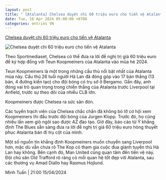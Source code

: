```yaml
---
layout: post
title: " [Atalanta] Chelsea duyệt chi 60 triệu euro cho tiền vệ Atalanta"
date: Tue, 16 Apr 2024 05:00:00 +0700
categories: entries VN
---
```

[Chelsea duyệt chi 60 triệu euro cho tiền vệ Atalanta](https://www.tinthethao.com.vn/chelsea-duyet-chi-60-trieu-euro-cho-tien-ve-atalanta-d756325.html)

![Chelsea duyệt chi 60 triệu euro cho tiền vệ Atalanta](https://media.tinthethao.com.vn/resize/534x280/files/bongda/2024/04/15/chelsea-duyet-chi-60-trieu-euro-cho-tien-ve-atalanta-213024jpg.jpg)

Theo Sportmediaset, Chelsea có thể đưa ra lời đề nghị trị giá 60 triệu euro để ký hợp đồng với Teun Koopmeiners của Atalanta vào mùa hè 2024.

Teun Koopmeiners là một trong những cầu thủ nổi bật nhất của Atalanta mùa này. Cầu thủ 26 tuổi người Hà Lan đã đóng góp vào 17 bàn thắng (13 bàn, 4 đường kiến tạo) cho đội bóng có trụ sở ở Bergamo. Gần đây, anh đóng vai trò quan trọng trong chiến thắng của Atalanta trước Liverpool tại Anfield, trước sự theo dõi của nhiều CLB lớn.

Koopmeiners được Chelsea ra sức săn đón.

Các tuyển trạch viên của Chelsea chắc chắn đã không bỏ lỡ cơ hội xem Koopmeiners thi đấu trước đội bóng của Jurgen Klopp. Trước đó, họ cũng nhiều lần xem giò ngôi sao được AZ đào tạo. Giờ đây, báo cáo từ Ý khẳng định The Blues sẵn sàng đưa ra lời đề nghị trị giá 60 triệu euro hòng thuyết phục Atalanta bán đi trụ cột của mình.

Một số nguồn tin khẳng định Koopmeiners muốn chuyển sang Liverpool hơn, mặc dù vẫn chưa rõ The Kop có tham gia cuộc đua giành tuyển thủ Hà Lan hay không. Bên cạnh đó, Man United cũng quan tâm đến tiền vệ này. Đội chủ sân Old Trafford rõ ràng có mối quan hệ tốt đẹp với Atalanta, sau các thương vụ Amad Diallo hay Rasmus Hojlund.

Minh Tuấn | 21:00 15/04/2024


